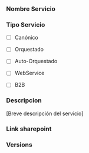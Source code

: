 ### Nombre Servicio


### Tipo Servicio

* [ ] Canónico
* [ ] Orquestado
* [ ] Auto-Orquestado
* [ ] WebService
* [ ] B2B


### Descripcion

[Breve descripción del servicio]

### Link sharepoint


### Versions
